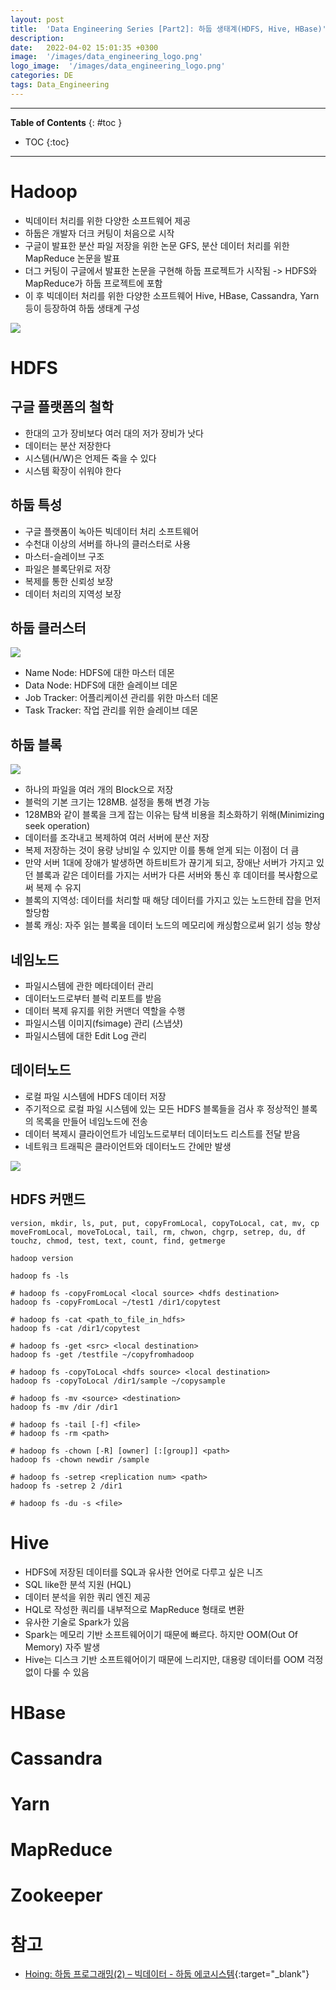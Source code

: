 ```yaml
---
layout: post
title:  'Data Engineering Series [Part2]: 하둡 생태계(HDFS, Hive, HBase)'
description: 
date:   2022-04-02 15:01:35 +0300
image:  '/images/data_engineering_logo.png'
logo_image:  '/images/data_engineering_logo.png'
categories: DE
tags: Data_Engineering
---
```

---

**Table of Contents**
{: #toc }
*  TOC
{:toc}

---

# Hadoop

- 빅데이터 처리를 위한 다양한 소프트웨어 제공
- 하둡은 개발자 더크 커팅이 처음으로 시작
- 구글이 발표한 분산 파일 저장을 위한 논문 GFS, 분산 데이터 처리를 위한 MapReduce 논문을 발표
- 더그 커팅이 구글에서 발표한 논문을 구현해 하둡 프로젝트가 시작됨 -> HDFS와 MapReduce가 하둡 프로젝트에 포함
- 이 후 빅데이터 처리를 위한 다양한 소프트웨어 Hive, HBase, Cassandra, Yarn 등이 등장하여 하둡 생태계 구성

![](/images/hadoop_1.png)

# HDFS

## 구글 플랫폼의 철학
- 한대의 고가 장비보다 여러 대의 저가 장비가 낫다
- 데이터는 분산 저장한다
- 시스템(H/W)은 언제든 죽을 수 있다
- 시스템 확장이 쉬워야 한다

## 하둡 특성
- 구글 플랫폼이 녹아든 빅데이터 처리 소프트웨어
- 수천대 이상의 서버를 하나의 클러스터로 사용
- 마스터-슬레이브 구조
- 파일은 블록단위로 저장
- 복제를 통한 신뢰성 보장
- 데이터 처리의 지역성 보장

## 하둡 클러스터

![](/images/hadoop_2.png)  

- Name Node: HDFS에 대한 마스터 데몬
- Data Node: HDFS에 대한 슬레이브 데몬
- Job Tracker: 어플리케이션 관리를 위한 마스터 데몬
- Task Tracker: 작업 관리를 위한 슬레이브 데몬

## 하둡 블록

![](/images/hadoop_3.png)  

- 하나의 파일을 여러 개의 Block으로 저장
- 블럭의 기본 크기는 128MB. 설정을 통해 변경 가능
- 128MB와 같이 블록을 크게 잡는 이유는 탐색 비용을 최소화하기 위해(Minimizing seek operation)
- 데이터를 조각내고 복제하여 여러 서버에 분산 저장
- 복제 저장하는 것이 용량 낭비일 수 있지만 이를 통해 얻게 되는 이점이 더 큼
- 만약 서버 1대에 장애가 발생하면 하트비트가 끊기게 되고, 장애난 서버가 가지고 있던 블록과 같은 데이터를 가지는 서버가 다른 서버와 통신 후 데이터를 복사함으로써 복제 수 유지
- 블록의 지역성: 데이터를 처리할 때 해당 데이터를 가지고 있는 노드한테 잡을 먼저 할당함
- 블록 캐싱: 자주 읽는 블록을 데이터 노드의 메모리에 캐싱함으로써 읽기 성능 향상

## 네임노드

- 파일시스템에 관한 메타데이터 관리
- 데이터노드로부터 블럭 리포트를 받음
- 데이터 복제 유지를 위한 커맨더 역할을 수행
- 파일시스템 이미지(fsimage) 관리 (스냅샷)
- 파일시스템에 대한 Edit Log 관리

## 데이터노드

- 로컬 파일 시스템에 HDFS 데이터 저장
- 주기적으로 로컬 파일 시스템에 있는 모든 HDFS 블록들을 검사 후 정상적인 블록의 목록을 만들어 네임노드에 전송
- 데이터 복제시 클라이언트가 네임노드로부터 데이터노드 리스트를 전달 받음
- 네트워크 트래픽은 클라이언트와 데이터노드 간에만 발생

![](/images/hadoop_4.png)  

## HDFS 커맨드

```
version, mkdir, ls, put, put, copyFromLocal, copyToLocal, cat, mv, cp
moveFromLocal, moveToLocal, tail, rm, chwon, chgrp, setrep, du, df
touchz, chmod, test, text, count, find, getmerge
```

```
hadoop version

hadoop fs -ls

# hadoop fs -copyFromLocal <local source> <hdfs destination>
hadoop fs -copyFromLocal ~/test1 /dir1/copytest

# hadoop fs -cat <path_to_file_in_hdfs>
hadoop fs -cat /dir1/copytest

# hadoop fs -get <src> <local destination>
hadoop fs -get /testfile ~/copyfromhadoop

# hadoop fs -copyToLocal <hdfs source> <local destination>
hadoop fs -copyToLocal /dir1/sample ~/copysample

# hadoop fs -mv <source> <destination>
hadoop fs -mv /dir /dir1

# hadoop fs -tail [-f] <file>
# hadoop fs -rm <path>

# hadoop fs -chown [-R] [owner] [:[group]] <path>
hadoop fs -chown newdir /sample

# hadoop fs -setrep <replication num> <path>
hadoop fs -setrep 2 /dir1

# hadoop fs -du -s <file>
```

# Hive

- HDFS에 저장된 데이터를 SQL과 유사한 언어로 다루고 싶은 니즈
- SQL like한 분석 지원 (HQL)
- 데이터 분석을 위한 쿼리 엔진 제공
- HQL로 작성한 쿼리를 내부적으로 MapReduce 형태로 변환
- 유사한 기술로 Spark가 있음
- Spark는 메모리 기반 소프트웨어이기 때문에 빠르다. 하지만 OOM(Out Of Memory) 자주 발생
- Hive는 디스크 기반 소프트웨어이기 때문에 느리지만, 대용량 데이터를 OOM 걱정 없이 다룰 수 있음

# HBase

# Cassandra

# Yarn

# MapReduce

# Zookeeper

# 참고

- [Hoing: 하둡 프로그래밍(2) – 빅데이터 - 하둡 에코시스템](https://hoing.io/archives/21453){:target="_blank"}